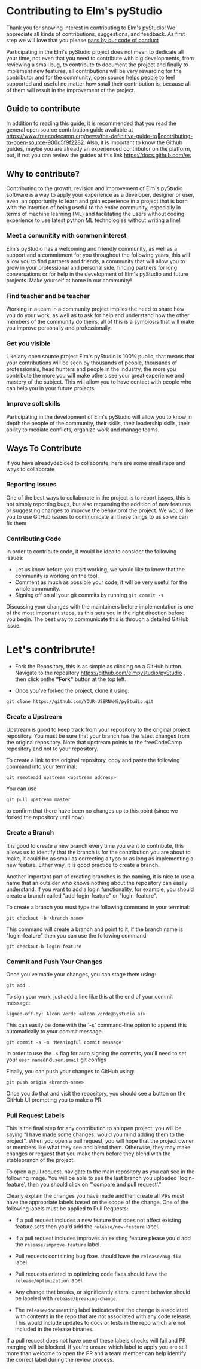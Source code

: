 # Contributing to Elm's pyStudio

Thank you for showing interest in contributing to Elm's pyStudio! We appreciate all kinds of contributions, suggestions, and feedback. As first step we will love that you please [pass by our code of conduct](https://github.com/elmpystudio/eps/blob/main/codeOfConduct.md)

Participating in the Elm's pyStudio project does not mean to dedicate all your time, not even that
you need to contribute with big developments, from reviewing a small bug, to contribute to
document the project and finally to implement new features, all contributions will be very
rewarding for the contributor and for the community, open source helps people to feel
supported and useful no matter how small their contribution is, because all of them will result
in the improvement of the project.

## Guide to contribute

In addition to reading this guide, it is recommended that you read the general open source
contribution guide available at https://www.freecodecamp.org/news/the-definitive-guide-tocontributing-to-open-source-900d5f9f2282.
Also, it is important to know the Github guides, maybe you are already an experienced
contributor on the platform, but, if not you can review the guides at this link
https://docs.github.com/es

## Why to contribute?

Contributing to the growth, revision and improvement of Elm's pyStudio software is a way to
apply your experience as a developer, designer or user, even, an opportunity to learn and gain
experience in a project that is born with the intention of being useful to the entire community,
especially in terms of machine learning (ML) and facilitating the users without coding experience to use latest python ML technologies without writing a line! 

### Meet a comunitity with common interest

Elm's pyStudio has a welcoming and friendly community, as well as a support and a
commitment for you throughout the following years, this will allow you to find partners
and friends, a community that will allow you to grow in your professional and personal side,
finding partners for long conversations or for help in the development of Elm's pyStudio and
future projects. Make yourself at home in our community!

### Find teacher and be teacher

Working in a team in a community project implies the need to share how you do your work, as
well as to ask for help and understand how the other members of the community do theirs, all
of this is a symbiosis that will make you improve personally and professionally.

### Get you visible

Like any open source project Elm's pyStudio is 100% public, that means that your contributions
will be seen by thousands of people, thousands of professionals, head hunters and people in
the industry, the more you contribute the more you will make others see your great experience
and mastery of the subject. This will allow you to have contact with people who can
help you in your future projects

### Improve soft skills

Participating in the development of Elm's pyStudio will allow you to know in depth the people
of the community, their skills, their leadership skills, their ability to mediate conflicts, organize
work and manage teams.

## Ways To Contribute

If you have alreadydecided to collaborate, here are some smallsteps and ways to collaborate

### Reporting Issues

One of the best ways to collaborate in the project is to report issyes, this is not simply
reporting bugs, but also requesting the addition of new features or suggesting changes to
improve the behaviorof the project.
We would like you to use GitHub issues to communicate all these things to us so we can fix
them

### Contributing Code

In order to contribute code, it would be idealto consider the following issues:

- Let us know before you start working, we would like to know that the community is working on the tool.
- Comment as much as possible your code, it will be very useful for the whole community.
- Signing off on all your git commits by running `git commit -s`

Discussing your changes with the maintainers before implementation is one of the most important steps, as this sets you in the right direction before you begin. The best way to communicate this is through a detailed GitHub issue.



# Let's contribrute!

- Fork the Repository, this is as simple as clicking on a GitHub button. Navigate to the repository https://github.com/elmpystudio/pyStudio , then click onthe **"Fork"** button at the top left.

- Once you've forked the project, clone it using:

```
git clone https://github.com/YOUR-USERNAME/pyStudio.git
```

### Create a Upstream

Upstream is good to keep track from your repository to the original project repository.
You must be sure that your branch has the latest changes from the original repository. Note
that upstream points to the freeCodeCamp repository and not to your repository.

To create a link to the original repository, copy and paste the following command into your
terminal:
```
git remoteadd upstream <upstream address>
```

You can use 

```
git pull upstream master
```
to confirm that there have been no changes up to this point (since we forked the repository until now)


### Create a Branch

It is good to create a new branch every time you want to contribute, this allows us to identify that the branch is for the contribution you are about to make, it could be as small as correcting a typo or as long as implementing a new feature. Either way, it is good practice to create a branch.

Another important part of creating branches is the naming, it is nice to use a name that an outsider who knows nothing about the repository can easily understand. If you want to add a login functionality, for example, you should create a branch called "add-login-feature" or "login-feature".

To create a branch you must type the following command in your terminal:

```
git checkout -b <branch-name>
```

This command will create a branch and point to it, if the branch name is "login-feature" then you can use the following command:

```
git checkout-b login-feature
```

### Commit and Push Your Changes

Once you've made your changes, you can stage them using:

```
git add .
```

To sign your work, just add a line like this at the end of your commit message:

```
Signed-off-by: Alcon Verde <alcon.verde@pystudio.ai>
```

This can easily be done with the `-s' command-line option to append this automatically to your commit message.

```
git commit -s -m 'Meaningful commit message'
```

In order to use the `-s` flag for auto signing the commits, you'll need to set your `user.name`and`user.email` git configs

Finally, you can push your changes to GitHub using:

```
git push origin <branch-name>
```

Once you do that and visit the repository, you should see a button on the GitHub UI prompting you to make a PR.

### Pull Request Labels

This is the final step for any contribution to an open project, you will be saying "I have made some changes, would you mind adding them to the project". When you open a pull request, you will hope that the project owner or members like what they see and blend them. Otherwise, they may make changes or request that you make them before they blend with the stablebranch of the project.

To open a pull request, navigate to the main repository as you can see in the following image.
You will be able to see the last branch you uploaded 'login-feature', then you should click on
"'compare and pull request'." 

Clearly explain the changes you have made andthen create all PRs must have the appropriate labels based on the scope of the change. One of the following labels must be applied to Pull Requests:

- If a pull request includes a new feature that does not affect existing feature sets then you'd add the `release/new-feature` label.

- If a pull request includes improves an existing feature please you'd add the `release/improve-feature` label.

- Pull requests containing bug fixes should have the `release/bug-fix` label.

- Pull requests erlated to optimizing code fixes should have the `release/optimization` label.

- Any change that breaks, or significantly alters, current behavior should be labeled with `release/breaking-change`.

- The `release/documenting` label indicates that the change is associated with contents in the repo that are not associated with any code release. This would include updates to docs or tests in the repo which are not included in the release binaries.

If a pull request does not have one of these labels checks will fail and PR merging will be blocked. If you're unsure which label to apply you are still more than welcome to open the PR and a team member can help identify the correct label during the review process.


